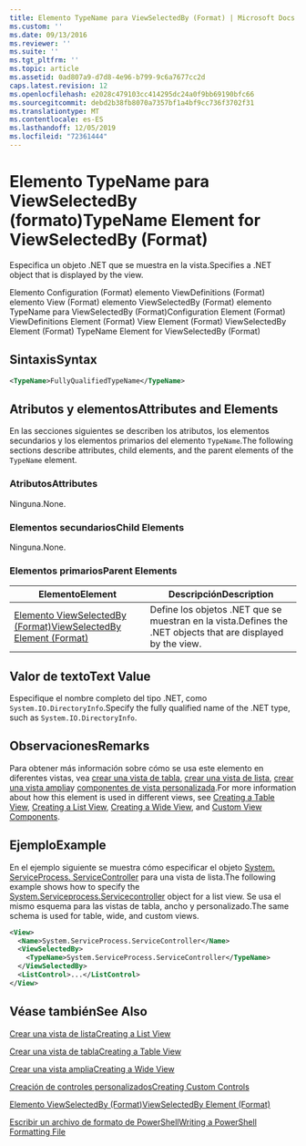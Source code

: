 ```yaml
---
title: Elemento TypeName para ViewSelectedBy (Format) | Microsoft Docs
ms.custom: ''
ms.date: 09/13/2016
ms.reviewer: ''
ms.suite: ''
ms.tgt_pltfrm: ''
ms.topic: article
ms.assetid: 0ad807a9-d7d8-4e96-b799-9c6a7677cc2d
caps.latest.revision: 12
ms.openlocfilehash: e2028c479103cc414295dc24a0f9bb69190bfc66
ms.sourcegitcommit: debd2b38fb8070a7357bf1a4bf9cc736f3702f31
ms.translationtype: MT
ms.contentlocale: es-ES
ms.lasthandoff: 12/05/2019
ms.locfileid: "72361444"
---
```

# <a name="typename-element-for-viewselectedby-format"></a><span data-ttu-id="e1969-102">Elemento TypeName para ViewSelectedBy (formato)</span><span class="sxs-lookup"><span data-stu-id="e1969-102">TypeName Element for ViewSelectedBy (Format)</span></span>

<span data-ttu-id="e1969-103">Especifica un objeto .NET que se muestra en la vista.</span><span class="sxs-lookup"><span data-stu-id="e1969-103">Specifies a .NET object that is displayed by the view.</span></span>

<span data-ttu-id="e1969-104">Elemento Configuration (Format) elemento ViewDefinitions (Format) elemento View (Format) elemento ViewSelectedBy (Format) elemento TypeName para ViewSelectedBy (Format)</span><span class="sxs-lookup"><span data-stu-id="e1969-104">Configuration Element (Format) ViewDefinitions Element (Format) View Element (Format) ViewSelectedBy Element (Format) TypeName Element for ViewSelectedBy (Format)</span></span>

## <a name="syntax"></a><span data-ttu-id="e1969-105">Sintaxis</span><span class="sxs-lookup"><span data-stu-id="e1969-105">Syntax</span></span>

```xml
<TypeName>FullyQualifiedTypeName</TypeName>
```

## <a name="attributes-and-elements"></a><span data-ttu-id="e1969-106">Atributos y elementos</span><span class="sxs-lookup"><span data-stu-id="e1969-106">Attributes and Elements</span></span>

<span data-ttu-id="e1969-107">En las secciones siguientes se describen los atributos, los elementos secundarios y los elementos primarios del elemento `TypeName`.</span><span class="sxs-lookup"><span data-stu-id="e1969-107">The following sections describe attributes, child elements, and the parent elements of the `TypeName` element.</span></span>

### <a name="attributes"></a><span data-ttu-id="e1969-108">Atributos</span><span class="sxs-lookup"><span data-stu-id="e1969-108">Attributes</span></span>

<span data-ttu-id="e1969-109">Ninguna.</span><span class="sxs-lookup"><span data-stu-id="e1969-109">None.</span></span>

### <a name="child-elements"></a><span data-ttu-id="e1969-110">Elementos secundarios</span><span class="sxs-lookup"><span data-stu-id="e1969-110">Child Elements</span></span>

<span data-ttu-id="e1969-111">Ninguna.</span><span class="sxs-lookup"><span data-stu-id="e1969-111">None.</span></span>

### <a name="parent-elements"></a><span data-ttu-id="e1969-112">Elementos primarios</span><span class="sxs-lookup"><span data-stu-id="e1969-112">Parent Elements</span></span>

|<span data-ttu-id="e1969-113">Elemento</span><span class="sxs-lookup"><span data-stu-id="e1969-113">Element</span></span>|<span data-ttu-id="e1969-114">Descripción</span><span class="sxs-lookup"><span data-stu-id="e1969-114">Description</span></span>|
|-------------|-----------------|
|[<span data-ttu-id="e1969-115">Elemento ViewSelectedBy (Format)</span><span class="sxs-lookup"><span data-stu-id="e1969-115">ViewSelectedBy Element (Format)</span></span>](./viewselectedby-element-format.md)|<span data-ttu-id="e1969-116">Define los objetos .NET que se muestran en la vista.</span><span class="sxs-lookup"><span data-stu-id="e1969-116">Defines the .NET objects that are displayed by the view.</span></span>|

## <a name="text-value"></a><span data-ttu-id="e1969-117">Valor de texto</span><span class="sxs-lookup"><span data-stu-id="e1969-117">Text Value</span></span>

<span data-ttu-id="e1969-118">Especifique el nombre completo del tipo .NET, como `System.IO.DirectoryInfo`.</span><span class="sxs-lookup"><span data-stu-id="e1969-118">Specify the fully qualified name of the .NET type, such as `System.IO.DirectoryInfo`.</span></span>

## <a name="remarks"></a><span data-ttu-id="e1969-119">Observaciones</span><span class="sxs-lookup"><span data-stu-id="e1969-119">Remarks</span></span>

<span data-ttu-id="e1969-120">Para obtener más información sobre cómo se usa este elemento en diferentes vistas, vea [crear una vista de tabla](./creating-a-table-view.md), [crear una vista de lista](./creating-a-list-view.md), [crear una vista amplia](./creating-a-wide-view.md)y [componentes de vista personalizada](./creating-custom-controls.md).</span><span class="sxs-lookup"><span data-stu-id="e1969-120">For more information about how this element is used in different views, see [Creating a Table View](./creating-a-table-view.md), [Creating a List View](./creating-a-list-view.md), [Creating a Wide View](./creating-a-wide-view.md), and [Custom View Components](./creating-custom-controls.md).</span></span>

## <a name="example"></a><span data-ttu-id="e1969-121">Ejemplo</span><span class="sxs-lookup"><span data-stu-id="e1969-121">Example</span></span>

<span data-ttu-id="e1969-122">En el ejemplo siguiente se muestra cómo especificar el objeto [System. ServiceProcess. ServiceController](/dotnet/api/System.ServiceProcess.ServiceController) para una vista de lista.</span><span class="sxs-lookup"><span data-stu-id="e1969-122">The following example shows how to specify the [System.Serviceprocess.Servicecontroller](/dotnet/api/System.ServiceProcess.ServiceController) object for a list view.</span></span> <span data-ttu-id="e1969-123">Se usa el mismo esquema para las vistas de tabla, ancho y personalizado.</span><span class="sxs-lookup"><span data-stu-id="e1969-123">The same schema is used for table, wide, and custom views.</span></span>

```xml
<View>
  <Name>System.ServiceProcess.ServiceController</Name>
  <ViewSelectedBy>
    <TypeName>System.ServiceProcess.ServiceController</TypeName>
  </ViewSelectedBy>
  <ListControl>...</ListControl>
</View>
```

## <a name="see-also"></a><span data-ttu-id="e1969-124">Véase también</span><span class="sxs-lookup"><span data-stu-id="e1969-124">See Also</span></span>

[<span data-ttu-id="e1969-125">Crear una vista de lista</span><span class="sxs-lookup"><span data-stu-id="e1969-125">Creating a List View</span></span>](./creating-a-list-view.md)

[<span data-ttu-id="e1969-126">Crear una vista de tabla</span><span class="sxs-lookup"><span data-stu-id="e1969-126">Creating a Table View</span></span>](./creating-a-table-view.md)

[<span data-ttu-id="e1969-127">Crear una vista amplia</span><span class="sxs-lookup"><span data-stu-id="e1969-127">Creating a Wide View</span></span>](./creating-a-wide-view.md)

[<span data-ttu-id="e1969-128">Creación de controles personalizados</span><span class="sxs-lookup"><span data-stu-id="e1969-128">Creating Custom Controls</span></span>](./creating-custom-controls.md)

[<span data-ttu-id="e1969-129">Elemento ViewSelectedBy (Format)</span><span class="sxs-lookup"><span data-stu-id="e1969-129">ViewSelectedBy Element (Format)</span></span>](./viewselectedby-element-format.md)

[<span data-ttu-id="e1969-130">Escribir un archivo de formato de PowerShell</span><span class="sxs-lookup"><span data-stu-id="e1969-130">Writing a PowerShell Formatting File</span></span>](./writing-a-powershell-formatting-file.md)
